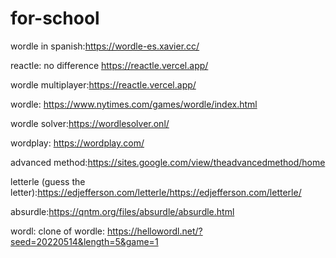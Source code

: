 # for-school
wordle in spanish:https://wordle-es.xavier.cc/

reactle: no difference https://reactle.vercel.app/

wordle multiplayer:https://reactle.vercel.app/

wordle: https://www.nytimes.com/games/wordle/index.html

wordle solver:https://wordlesolver.onl/


wordplay: https://wordplay.com/

advanced method:https://sites.google.com/view/theadvancedmethod/home

letterle (guess the letter):https://edjefferson.com/letterle/https://edjefferson.com/letterle/

absurdle:https://qntm.org/files/absurdle/absurdle.html

wordl: clone of  wordle: https://hellowordl.net/?seed=20220514&length=5&game=1
